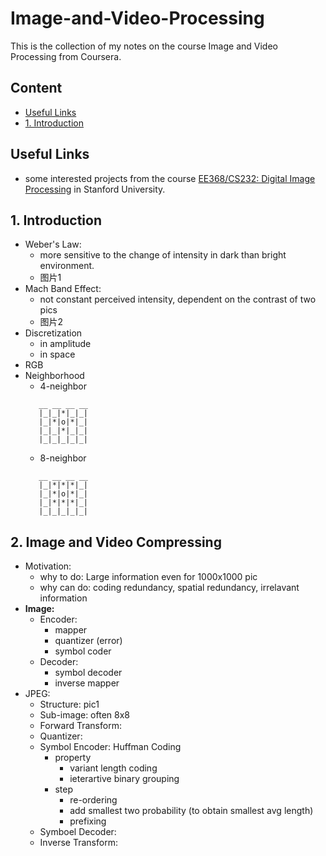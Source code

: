 # Image-and-Video-Processing
This is the collection of my notes on the course Image and Video Processing from Coursera.

## Content
* [Useful Links](##useful-links)
* [1. Introduction](##1-introduction)


## Useful Links
* some interested projects from the course [EE368/CS232: Digital Image Processing](https://web.stanford.edu/class/ee368/index.html) in Stanford University.


## 1. Introduction
* Weber's Law:
    * more sensitive to the change of intensity in dark than bright environment.
    * 图片1
* Mach Band Effect:
    * not constant perceived intensity, dependent on the contrast of two pics
    * 图片2
* Discretization
    * in amplitude
    * in space
* RGB
* Neighborhood
    * 4-neighbor
    ```
       __ __ __ __
       |_|_|*|_|_|
       |_|*|o|*|_|
       |_|_|*|_|_|
       |_|_|_|_|_|
    ```   
    * 8-neighbor
    ```
       __ __ __ __
       |_|*|*|*|_|
       |_|*|o|*|_|
       |_|*|*|*|_|
       |_|_|_|_|_|
   ```
   
## 2. Image and Video Compressing
* Motivation:
   * why to do: Large information even for 1000x1000 pic
   * why can do: coding redundancy, spatial redundancy, irrelavant information
* **Image:**
   * Encoder: 
      * mapper
      * quantizer (error)
      * symbol coder
   * Decoder:
      * symbol decoder
      * inverse mapper
* JPEG:
   * Structure: pic1
   * Sub-image: often 8x8
   * Forward Transform:
   * Quantizer:
   * Symbol Encoder: Huffman Coding 
      * property
         * variant length coding
         * ieterartive binary grouping
      * step
         * re-ordering
         * add smallest two probability (to obtain smallest avg length)
         * prefixing
   * Symboel Decoder:
   * Inverse Transform:
   


